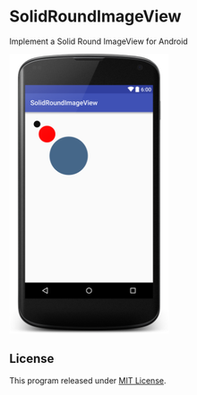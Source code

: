 # SolidRoundImageView
Implement a Solid Round ImageView for Android

<img src="https://raw.githubusercontent.com/syneart/SolidRoundImageView/master/layout-2016-04-18-032949.png" height="500" alt="SolidRoundImageView"/>

## License
This program released under [MIT License](LICENSE).
